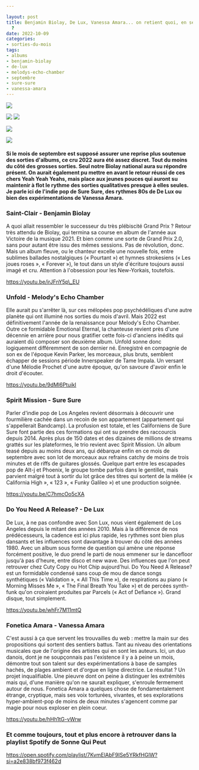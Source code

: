 ```yaml
---

layout: post
title: Benjamin Biolay, De Lux, Vanessa Amara... on retient quoi, en septembre 2022
  ?
date: 2022-10-09
categories:
- sorties-du-mois
tags:
- albums
- benjamin-biolay
- de-lux
- melodys-echo-chamber
- septembre
- sure-sure
- vanessa-amara
---
```


![](images/cover_bb_saint-clair_3000x3000-1.png)

![](images/946063.jpeg)
![](images/ab67616d0000b2731f2af841a559bc01.png)

![](images/a2381445793_10.jpeg)

![](images/ab67616d0000b2739beef63ce7ceef0b.png)

#### Si le mois de septembre est supposé assurer une reprise plus soutenue des sorties d'albums, ce cru 2022 aura été assez discret. Tout du moins du côté des grosses sorties. Seul notre Biolay national aura su répondre présent. On aurait également pu mettre en avant le retour réussi de ces chers Yeah Yeah Yeahs, mais place aux jeunes pouces qui auront su maintenir à flot le rythme des sorties qualitatives presque à elles seules. Je parle ici de l'indie pop de Sure Sure, des rythmes 80s de De Lux ou bien des expérimentations de Vanessa Amara.

<!--more-->

### Saint-Clair - Benjamin Biolay

A quoi allait ressembler le successeur du très plébiscité Grand Prix ? Retour très attendu de Biolay, qui termina sa course en album de l'année aux Victoire de la musique 2021. Et bien comme une sorte de Grand Prix 2.0, sans pour autant être issu des mêmes sessions. Pas de révolution, donc. Mais un album fleuve, ou le chanteur excelle une nouvelle fois, entre sublimes ballades nostalgiques (« Pourtant ») et hymnes strokesiens (« Les joues roses », « Forever »), le tout dans un style d'écriture toujours aussi imagé et cru. Attention à l'obsession pour les New-Yorkais, toutefois.

https://youtu.be/irJFnY5p\_EU

### Unfold - Melody's Echo Chamber

Elle aurait pu s'arrêter là, sur ces mélopées pop psychédéliques d'une autre planète qui ont illuminé nos sorties du mois d'avril. Mais 2022 est définitivement l'année de la renaissance pour Melody's Echo Chamber. Outre ce formidable Emotional Eternal, la chanteuse revient près d'une décennie en arrière pour nous gratifier cette fois-ci d'anciens inédits qui auraient dû composer son deuxième album. Unfold sonne donc logiquement différemment de son dernier né. Enregistré en compagnie de son ex de l'époque Kevin Parker, les morceaux, plus bruts, semblent échapper de sessions période Innerspeaker de Tame Impala. Un versant d'une Mélodie Prochet d'une autre époque, qu'on savoure d'avoir enfin le droit d'écouter.

https://youtu.be/9dMl6PtuikI

### Spirit Mission - Sure Sure

Parler d'indie pop de Los Angeles revient désormais à découvrir une fourmilière cachée dans un recoin de son appartement (appartement qui s'appellerait Bandcamp). La profusion est totale, et les Californiens de Sure Sure font partie des ces formations qui ont su prendre des raccourcis depuis 2014. Après plus de 150 dates et des dizaines de millions de streams grattés sur les plateformes, le trio revient avec Spirit Mission. Un album teasé depuis au moins deux ans, qui débarque enfin en ce mois de septembre avec son lot de morceaux aux refrains catchy de moins de trois minutes et de riffs de guitares glossés. Quelque part entre les escapades pop de Alt-j et Phoenix, le groupe tombe parfois dans le gentillet, mais parvient malgré tout à sortir du lot grâce des titres qui sortent de la mêlée (« California High », « 123 », « Funky Galileo ») et une production soignée.

https://youtu.be/C7hmcOo5cXA

### Do You Need A Release? - De Lux

De Lux, à ne pas confondre avec Son Lux, nous vient également de Los Angeles depuis le mitant des années 2010. Mais à la différence de nos prédécesseurs, la cadence est ici plus rapide, les rythmes sont bien plus dansants et les influences sont davantage à trouver du côté des années 1980. Avec un album sous forme de question qui amène une réponse forcément positive, le duo prend le parti de nous emmener sur le dancefloor jusqu'à pas d'heure, entre disco et new wave. Des influences que l'on peut retrouver chez Cuty Copy ou Hot Chip aujourd'hui. Do You Need A Release? est un formidable condensé sans coup de mou de dance songs synthétiques (« Validation », « All This Time »), de respirations au piano (« Morning Misses Me », « The Final Breath You Take ») et de percées synth-funk qu'on croiraient produites par Parcels (« Act of Defiance »). Grand disque, tout simplement.

https://youtu.be/whFr7M11mtQ

### Fonetica Amara - Vanessa Amara

C'est aussi à ça que servent les trouvailles du web : mettre la main sur des propositions qui sortent des sentiers battus. Tant au niveau des orientations musicales que de l'origine des artistes qui en sont les auteurs. Ici, un duo danois, dont je ne soupçonnais pas l'existence il y a à peine un mois, démontre tout son talent sur des expérimentations à base de samples hachés, de plages ambient et d'orgue en ligne directrice. Le résultat ? Un projet inqualifiable. Une pieuvre dont on peine à distinguer les extrémités mais qui, d'une manière qu'on ne saurait expliquer, s'enroule fermement autour de nous. Fonetica Amara a quelques chose de fondamentalement étrange, cryptique, mais ses voix torturées, vivantes, et ses explorations hyper-ambient-pop de moins de deux minutes s'agencent comme par magie pour nous exploser en plein coeur.

https://youtu.be/hHh1tG-vWrw

### Et comme toujours, tout et plus encore à retrouver dans la playlist Spotify de Sonne Qui Peut

https://open.spotify.com/playlist/7KvmElAbF9ISe5YRkfHGlW?si=a2e838bf973f462d
